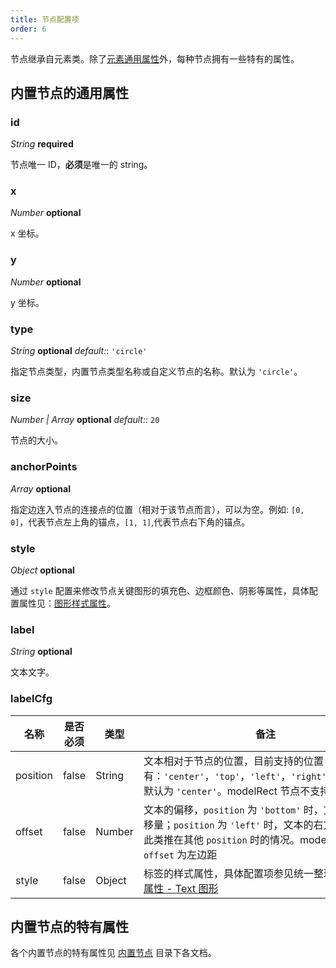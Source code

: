 ```yaml
---
title: 节点配置项
order: 6
---
```


节点继承自元素类。除了[元素通用属性](/zh/docs/api/Items/itemProperties.zh.md)外，每种节点拥有一些特有的属性。

## 内置节点的通用属性

### id

<description> _String_ **required** </description>

节点唯一 ID，**必须**是唯一的 string。

### x

<description> _Number_ **optional** </description>

x 坐标。

### y

<description> _Number_ **optional** </description>

y 坐标。

### type

<description> _String_ **optional** _default:_: `'circle'`</description>

指定节点类型，内置节点类型名称或自定义节点的名称。默认为 `'circle'`。

### size

<description> _Number | Array_ **optional** _default:_: `20`</description>

节点的大小。

### anchorPoints

<description> _Array_ **optional** </description>

指定边连入节点的连接点的位置（相对于该节点而言），可以为空。例如: `[0, 0]`，代表节点左上角的锚点，`[1, 1]`,代表节点右下角的锚点。

### style

<description> _Object_ **optional** </description>

通过 `style` 配置来修改节点关键图形的填充色、边框颜色、阴影等属性，具体配置属性见：[图形样式属性](/zh/docs/api/shapeProperties.zh.md)。

### label

<description> _String_ **optional** </description>

文本文字。

### labelCfg

| 名称 | 是否必须 | 类型 | 备注 |
| --- | --- | --- | --- |
| position | false | String | 文本相对于节点的位置，目前支持的位置有：`'center'`，`'top'`，`'left'`，`'right'`，`'bottom'`。默认为 `'center'`。modelRect 节点不支持该属性 |
| offset | false | Number | 文本的偏移，`position` 为 `'bottom'` 时，文本的上方偏移量；`position` 为 `'left'` 时，文本的右方偏移量；以此类推在其他 `position` 时的情况。modelRect 节点的 `offset` 为左边距 |
| style | false | Object | 标签的样式属性，具体配置项参见统一整理在 [图形样式属性 - Text 图形](/zh/docs/api/shapeProperties/#文本-text) |

## 内置节点的特有属性

各个内置节点的特有属性见 [内置节点](/zh/docs/manual/middle/elements/nodes/defaultNode) 目录下各文档。
